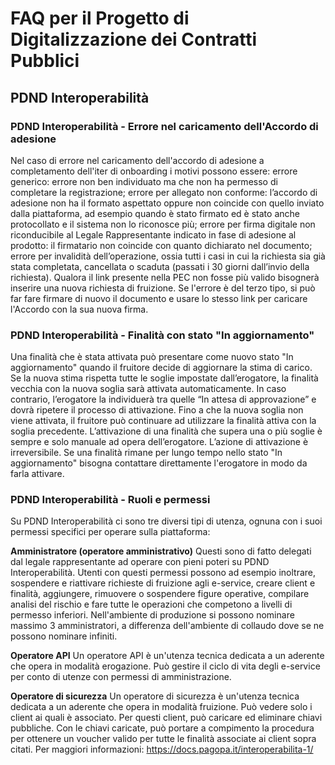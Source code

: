 # FAQ per il Progetto di Digitalizzazione dei Contratti Pubblici

## PDND Interoperabilità

### PDND Interoperabilità - Errore nel caricamento dell'Accordo di adesione

Nel caso di errore nel caricamento dell'accordo di adesione a completamento dell'iter di onboarding i motivi possono essere:
errore generico: errore non ben individuato ma che non ha permesso di completare la registrazione;
errore per allegato non conforme: l’accordo di adesione non ha il formato aspettato oppure non coincide con quello inviato dalla piattaforma, ad esempio quando è stato firmato ed è stato anche protocollato e il sistema non lo riconosce più;
errore per firma digitale non riconducibile al Legale Rappresentante indicato in fase di adesione al prodotto: il firmatario non coincide con quanto dichiarato nel documento;
errore per invalidità dell’operazione, ossia tutti i casi in cui la richiesta sia già stata completata, cancellata o scaduta (passati i 30 giorni dall’invio della richiesta).
Qualora il link presente nella PEC non fosse più valido bisognerà inserire una nuova richiesta di fruizione.
Se l'errore è del terzo tipo, si può far fare firmare di nuovo il documento e usare lo stesso link per caricare l'Accordo con la sua nuova firma.

### PDND Interoperabilità - Finalità con stato "In aggiornamento"

Una finalità che è stata attivata può presentare come nuovo stato "In aggiornamento" quando il fruitore decide di aggiornare la stima di carico. Se la nuova stima rispetta tutte le soglie impostate dall’erogatore, la finalità vecchia con la nuova soglia sarà attivata automaticamente. In caso contrario, l’erogatore la individuerà tra quelle “In attesa di approvazione” e dovrà ripetere il processo di attivazione. Fino a che la nuova soglia non viene attivata, il fruitore può continuare ad utilizzare la finalità attiva con la soglia precedente.
L’attivazione di una finalità che supera una o più soglie è sempre e solo manuale ad opera dell’erogatore. L’azione di attivazione è irreversibile.
Se una finalità rimane per lungo tempo nello stato "In aggiornamento" bisogna contattare direttamente l'erogatore in modo da farla attivare.

### PDND Interoperabilità - Ruoli e permessi

Su PDND Interoperabilità ci sono tre diversi tipi di utenza, ognuna con i suoi permessi specifici per operare sulla piattaforma:

**Amministratore (operatore amministrativo)**
Questi sono di fatto delegati dal legale rappresentante ad operare con pieni poteri su PDND Interoperabilità. Utenti con questi permessi possono ad esempio inoltrare, sospendere e riattivare richieste di fruizione agli e-service, creare client e finalità, aggiungere, rimuovere o sospendere figure operative, compilare analisi del rischio e fare tutte le operazioni che competono a livelli di permesso inferiori.
Nell'ambiente di produzione si possono nominare massimo 3 amministratori, a differenza dell'ambiente di collaudo dove se ne possono nominare infiniti.

**Operatore API**
Un operatore API è un'utenza tecnica dedicata a un aderente che opera in modalità erogazione. Può gestire il ciclo di vita degli e-service per conto di utenze con permessi di amministrazione.

**Operatore di sicurezza**
Un operatore di sicurezza è un'utenza tecnica dedicata a un aderente che opera in modalità fruizione. Può vedere solo i client ai quali è associato. Per questi client, può caricare ed eliminare chiavi pubbliche. Con le chiavi caricate, può portare a compimento la procedura per ottenere un voucher valido per tutte le finalità associate ai client sopra citati.
Per maggiori informazioni: https://docs.pagopa.it/interoperabilita-1/
